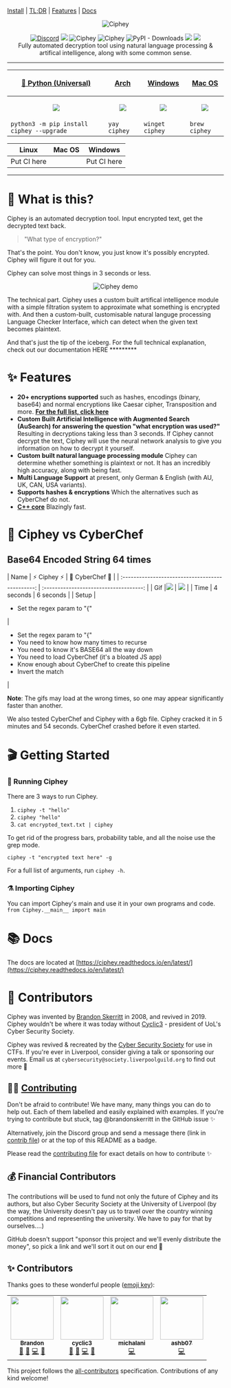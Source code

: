[Install](https://github.com/Ciphey/Ciphey#Installation) | [TL;DR](https://github.com/Ciphey/Ciphey#what-is-this) | [Features](https://github.com/Ciphey/Ciphey#features) | [Docs](https://ciphey.readthedocs.io/en/latest/)
<p align="center">
  <img src="Pictures_for_README/binoculars.png" alt="Ciphey">
</p>


<p align="center">
<a href="https://discord.gg/wM3scnc"><img alt="Discord" src="https://img.shields.io/discord/728245678895136898"></a>
<a href="https://pypi.org/project/ciphey/"><img src="https://img.shields.io/pypi/v/ciphey.svg"></a>
  <img src="https://img.shields.io/badge/License-MIT-yellow.svg" alt="Ciphey">
  <img src="https://github.com/brandonskerritt/Ciphey/workflows/Python%20application/badge.svg?branch=master" alt="Ciphey">
  <img alt="PyPI - Downloads" src="https://img.shields.io/pypi/dm/ciphey">
<img src="https://codecov.io/gh/ciphey/ciphey/branch/master/graph/badge.svg">
<a href="https://ciphey.readthedocs.io/"><img src="https://readthedocs.org/projects/ciphey/badge/"></a>
<br>
Fully automated decryption tool using natural language processing & artifical intelligence, along with some common sense.
</p>
<hr>

| <p align="center"><a href="https://pypi.org/project/ciphey">🐍 Python (Universal) </a></p> | <p align="center"><a href="https://pypi.org/project/ciphey"> Arch </a></p> | <p align="center"><a href="https://pypi.org/project/ciphey"> Windows </a></p> | <p align="center"><a href="https://pypi.org/project/ciphey"> Mac OS </a></p> |
| ----------------------------------------------------------------------------------------- | -------------------------------------------------------------------------- | ----------------------------------------------------------------------------- | ---------------------------------------------------------------------------- |
| <p align="center"><img src="Pictures_for_README/python.png" /></p>                        | <p align="center"><img src="Pictures_for_README/arch.png" /></p>           | <p align="center"><img src="Pictures_for_README/windows.png" /></p>           | <p align="center"><img src="Pictures_for_README/apple.png" /></p>            |
| `python3 -m pip install ciphey --upgrade`                                                 | `yay ciphey`                                                               | `winget ciphey`                                                               | `brew ciphey`                                                                |

| Linux       | Mac OS | Windows     |
| ----------- | ------ | ----------- |
| Put CI here |        | Put CI here | Put CI here |
<hr>

# 🤔 What is this?
Ciphey is an automated decryption tool. Input encrypted text, get the decrypted text back.
> "What type of encryption?"

That's the point. You don't know, you just know it's possibly encrypted. Ciphey will figure it out for you.

Ciphey can solve most things in 3 seconds or less.

<p align="center" href="https://asciinema.org/a/336257">
  <img src="Pictures_for_README/index.gif" alt="Ciphey demo">
</p>

The technical part. Ciphey uses a custom built artifical intelligence module with a simple filtration system to approximate what something is encrypted with. And then a custom-built, customisable natural languge processing Language Checker Interface, which can detect when the given text becomes plaintext.

And that's just the tip of the iceberg. For the full technical explanation, check out our documentation HERE *********

# ✨ Features

- **20+ encryptions supported** such as hashes, encodings (binary, base64) and normal encryptions like Caesar cipher, Transposition and more. **[For the full list, click here](https://ciphey.readthedocs.io/en/latest/ciphers.html)**
- **Custom Built Artificial Intelligence with Augmented Search (AuSearch) for answering the question "what encryption was used?"** Resulting in decryptions taking less than 3 seconds. If Ciphey cannot decrypt the text, Ciphey will use the neural network analysis to give you information on how to decrypt it yourself.
- **Custom built natural language processing module** Ciphey can determine whether something is plaintext or not. It has an incredibly high accuracy, along with being fast.
- **Multi Language Support** at present, only German & English (with AU, UK, CAN, USA variants).
- **Supports hashes & encryptions** Which the alternatives such as CyberChef do not. 
- **[C++ core](https://github.com/Ciphey/CipheyCore)** Blazingly fast.

# 🔭 Ciphey vs CyberChef

## Base64 Encoded String 64 times

| Name |                    ⚡ Ciphey ⚡                    |             🐢 CyberChef 🐢              |
| :----------------------------------------------: | :------------------------------------: |
| Gif |![](Pictures_for_README/ciphey_vs_cyberchef.gif) | ![](Pictures_for_README/not_dying.gif) |
|  Time |                  4 seconds                     |               6 seconds                |
|  Setup |         <ul><li>Set the regex param to "{"</li></ul>           |    <ul><li>Set the regex param to "{"</li><li>You need to know how many times to recurse</li><li>You need to know it's BASE64 all the way down</li><li>You need to load CyberChef (it's a bloated JS app)</li><li>Know enough about CyberChef to create this pipeline</li><li>Invert the match</li></ul>   |

**Note**: The gifs may load at the wrong times, so one may appear significantly faster than another.


We also tested CyberChef and Ciphey with a 6gb file. Ciphey cracked it in 5 minutes and 54 seconds. CyberChef crashed before it even started.

# 🎬 Getting Started
### 🏃 Running Ciphey
There are 3 ways to run Ciphey.

1. `ciphey -t "hello"`
2. `ciphey "hello"`
3. `cat encrypted_text.txt | ciphey`

To get rid of the progress bars, probability table, and all the noise use the grep mode.

```ciphey -t "encrypted text here" -g```

For a full list of arguments, run `ciphey -h`.

### ⚗️ Importing Ciphey
You can import Ciphey\'s main and use it in your own programs and code. `from Ciphey.__main__ import main`
# 📚 Docs
The docs are located at [https://ciphey.readthedocs.io/en/latest/](https://ciphey.readthedocs.io/en/latest/)

# 🎪 Contributors
Ciphey was invented by [Brandon Skerritt](https://github.com/brandonskerritt) in 2008, and revived in 2019. Ciphey wouldn't be where it was today without [Cyclic3](https://github.com/Cyclic3) - president of UoL's Cyber Security Society.

Ciphey was revived & recreated by the [Cyber Security Society](https://www.cybersoc.cf/) for use in CTFs. If you're ever in Liverpool, consider giving a talk or sponsoring our events. Email us at `cybersecurity@society.liverpoolguild.org` to find out more 🤠
## 🐕‍🦺 [Contributing](CONTRIBUTING.md)
Don't be afraid to contribute! We have many, many things you can do to help out. Each of them labelled and easily explained with examples. If you're trying to contribute but stuck, tag @brandonskerritt in the GitHub issue ✨

Alternatively, join the Discord group and send a message there (link in [contrib file](CONTRIBUTING.md)) or at the top of this README as a badge.

Please read the [contributing file](CONTRIBUTING.md) for exact details on how to contribute ✨
## 💰 Financial Contributors
The contributions will be used to fund not only the future of Ciphey and its authors, but also Cyber Security Society at the University of Liverpool (by the way, the University doesn't pay us to travel over the country winning competitions and representing the university. We have to pay for that by ourselves....)

GitHub doesn't support "sponsor this project and we'll evenly distribute the money", so pick a link and we'll sort it out on our end 🥰

## ✨ Contributors

Thanks goes to these wonderful people ([emoji key](https://allcontributors.org/docs/en/emoji-key)):

<!-- ALL-CONTRIBUTORS-LIST:START - Do not remove or modify this section -->
<!-- prettier-ignore-start -->
<!-- markdownlint-disable -->
<table>
  <tr>
    <td align="center"><a href="https://skerritt.blog"><img src="https://avatars3.githubusercontent.com/u/10378052?v=4" width="100px;" alt=""/><br /><sub><b>Brandon</b></sub></a><br /><a href="#design-brandonskerritt" title="Design">🎨</a> <a href="#maintenance-brandonskerritt" title="Maintenance">🚧</a> <a href="https://github.com/Ciphey/Ciphey/commits?author=brandonskerritt" title="Code">💻</a> <a href="#ideas-brandonskerritt" title="Ideas, Planning, & Feedback">🤔</a></td>
    <td align="center"><a href="https://github.com/Cyclic3"><img src="https://avatars1.githubusercontent.com/u/15613874?v=4" width="100px;" alt=""/><br /><sub><b>cyclic3</b></sub></a><br /><a href="#design-cyclic3" title="Design">🎨</a> <a href="#maintenance-cyclic3" title="Maintenance">🚧</a> <a href="https://github.com/Ciphey/Ciphey/commits?author=cyclic3" title="Code">💻</a> <a href="#ideas-cyclic3" title="Ideas, Planning, & Feedback">🤔</a></td>
    <td align="center"><a href="https://github.com/michalani"><img src="https://avatars0.githubusercontent.com/u/27767884?v=4" width="100px;" alt=""/><br /><sub><b>michalani</b></sub></a><br /><a href="https://github.com/Ciphey/Ciphey/commits?author=michalani" title="Code">💻</a></td>
    <td align="center"><a href="https://github.com/ashb07"><img src="https://avatars2.githubusercontent.com/u/24845568?v=4" width="100px;" alt=""/><br /><sub><b>ashb07</b></sub></a><br /><a href="https://github.com/Ciphey/Ciphey/commits?author=ashb07" title="Code">💻</a></td>
  </tr>
</table>

<!-- markdownlint-enable -->
<!-- prettier-ignore-end -->
<!-- ALL-CONTRIBUTORS-LIST:END -->

This project follows the [all-contributors](https://github.com/all-contributors/all-contributors) specification. Contributions of any kind welcome!
